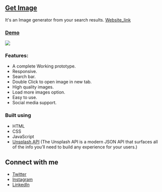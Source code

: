 ## [Get Image]()
It's an Image generator from your search results.
[Website_link]()

### [Demo]()
![](https://user-images.githubusercontent.com/76244600/144753825-56dd3529-5017-488f-b0f1-16866ca582ee.png)

### Features:
- A complete Working prototype.
- Responsive.
- Search bar.
- Double Click to open image in new tab.
- High quality images.
- Load more images option.
- Easy to use.
- Social media support.

### Built using
- HTML
- CSS
- JavaScript
- [Unsplash API](https://unsplash.com/developers) (The Unsplash API is a modern JSON API that surfaces all of the info you’ll need to build any experience for your users.)

## Connect with me
- [Twitter](https://twitter.com/POLARAMESHCHAN2)
- [Instagram](https://www.instagram.com/polarameshchandra/)
- [LinkedIn](https://www.linkedin.com/in/pola-ramesh-chandra-b78347202/)
